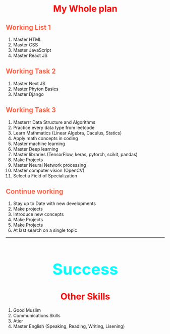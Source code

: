 <h1 style="text-align: center; color: red;">My Whole plan</h1>

<h2 style='color: tomato;'>Working List 1</h2>

1. Master HTML
2. Master CSS
3. Master JavaScript
4. Master React JS

<h2 style='color: tomato;'>Working Task 2</h2>

1. Master Next JS
2. Master Phyton Basics
3. Master Django

<h2 style='color: tomato;'>Working Task 3</h2>

1. Masterrr Data Structure and Algorithms
2. Practice every data type from leetcode
3. Learn Mathmatics (Linear Algebra, Caculus, Statics)
4. Apply math concepts in coding
5. Master machine learning
6. Master Deep learning
7. Master libraries (TensorFlow, keras, pytorch, scikit, pandas)
8. Make Projects
9. Master Neural Network processing
10. Master computer vision (OpenCV)
11. Select a Field of Specialization

<h2 style='color: tomato;'>Continue working</h2>

1. Stay up to Date with new developments
2. Make projects
3. Introduce new concepts
4. Make Projects
5. Make Projects
6. At last search on a single topic

<hr>
<h1 style='color: aqua; text-align: center; font-size: 50px'>Success</h1>



<h1 style="text-align: center; color: red;">Other Skills</h1>

1. Good Muslim 
2. Communications Skills
3. Atier
4. Master English (Speaking, Reading, Writing, Lisening)